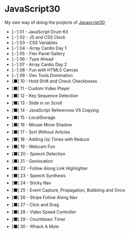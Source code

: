 # JavaScript30

My own way of doing the projects of [Javascript30](https://javascript30.com/)

- [✅] 01 - JavaScript Drum Kit
- [✅] 02 - JS and CSS Clock
- [✅] 03 - CSS Variables
- [✅] 04 - Array Cardio Day 1
- [✅] 05 - Flex Panel Gallery
- [✅] 06 - Type Ahead
- [✅] 07 - Array Cardio Day 2
- [✅] 08 - Fun with HTML5 Canvas
- [✅] 09 - Dev Tools Domination
- [⬛] 10 - Hold Shift and Check Checkboxes
- [⬛] 11 - Custom Video Player
- [⬛] 12 - Key Sequence Detection
- [⬛] 13 - Slide in on Scroll
- [⬛] 14 - JavaScript References VS Copying
- [⬛] 15 - LocalStorage
- [⬛] 16 - Mouse Move Shadow
- [⬛] 17 - Sort Without Articles
- [⬛] 18 - Adding Up Times with Reduce
- [⬛] 19 - Webcam Fun
- [⬛] 20 - Speech Detection
- [⬛] 21 - Geolocation
- [⬛] 22 - Follow Along Link Highlighter
- [⬛] 23 - Speech Synthesis
- [⬛] 24 - Sticky Nav
- [⬛] 25 - Event Capture, Propagation, Bubbling and Once
- [⬛] 26 - Stripe Follow Along Nav
- [⬛] 27 - Click and Drag
- [⬛] 28 - Video Speed Controller
- [⬛] 29 - Countdown Timer
- [⬛] 30 - Whack A Mole
